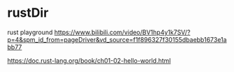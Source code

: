 # rustDir
rust playground
https://www.bilibili.com/video/BV1hp4y1k7SV/?p=4&spm_id_from=pageDriver&vd_source=f1f896327f30155dbaebb1673e1abb77

https://doc.rust-lang.org/book/ch01-02-hello-world.html

